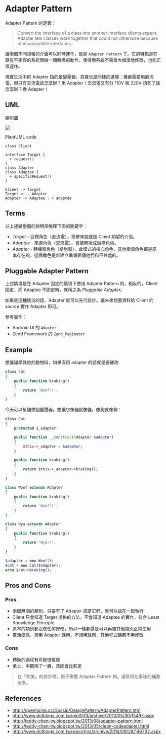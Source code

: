 # Adapter Pattern

Adapter Pattern 的定義：

> Convert the interface of a class into another interface clients expect. Adapter lets classes work together that could not otherwise because of incompatible interfaces.

讓兩個不同規格的介面可以同時運作，就是 `Adapter Pattern` 了。它的特點是在原有不相容的系統間做一個轉換的動作，使得兩系統不需做大幅度地修改，也能正常運作。

現實生活中的 Adapter 指的是變壓器，其實也是同樣的道理：機器需要用直流電，但只有交流電該怎麼辦？用 Adapter！交流電又有分 110V 和 220V 煩死了該怎麼辦？換 Adapter！

## UML

類別圖

![](http://plantuml.com/plantuml/png/Iyv9B2vMSCx9JCqhuUBAp2j9BKfBJ4vL24aiIayjKQZcKb3GLYXABInDBIxHqEIgvKe6Qt1CIIm0AaNXfK9L5nUa9cUcPIO78UdYWjYWe6i7DPaBQe5DZPuUt3Ge3L85Cz8AQ60YX0q0)

PlantUML code

```uml
class Client

interface Target {
  + request()
}
class Adapter
class Adaptee {
  + specificRequest()
}

Client -> Target
Target <|.. Adapter
Adapter -> Adaptee : + adaptee
```

## Terms

以上述變壓器的說明來解釋下面的關鍵字：

* *Target* - 目標角色（直流電），簡單來說就是 Client 期望的介面。
* *Adaptee* - 來源角色（交流電），會被轉換成目標角色。
* *Adapter* - 轉接器角色（變壓器），此模式的核心角色，其他兩個角色都是原本存在的，這個角色是新建立準備要讓他們和平共處的。


## Pluggable Adapter Pattern

上述情境是在 Adaptee 固定的情境下使用 Adapter Pattern 的。相反的，Client 固定，而 Adaptee 不固定時，就稱之為 *Pluggable Adapter*。

如果是這種情況的話，Adapter 就可以先行設計。讓未來想塞資料給 Client 的 source 實作 Adapter 即可。

參考實作：

* Android UI 的 `Adapter`
* Zend Framework 的 `Zend_Paginator`

## Example

想讓貓學其他的動物叫，如果沒用 adapter 的話就是要硬改:

```php
class Cat
{
    public function braking()
    {
        return 'Woof!!';
    }
}
```

今天可以幫貓做個變聲器，想讓它像貓就像貓，像狗就像狗：

```php
class Cat
{
    protected $_adapter;

    public function __construct(Adapter $adapter)
    {
        $this->_adapter = $adapter;
    }

    public function braking()
    {
        return $this->_adapter->braking();
    }
}

class Woof extends Adapter
{
    public function braking()
    {
        return 'Woof!!';
    }
}

class Nya extends Adapter
{
    public function braking()
    {
        return 'Nya!!';
    }
}

$adapter = new Woof();
$cat = new Cat($adapter);
echo $cat->braking();
```

## Pros and Cons

### Pros

* 兩個無關的類別，只要有了 Adapter 搞定它們，就可以放在一起執行
* Client 只會知道 Target 提供的方法，不會知道 Adaptee 的實作，符合 Least Knowledge Principle
* 原本的類別都沒做任何修改，所以一樣都還是可以再被其他類別正常使用
* 靈活度高，想用 Adapter 就用，不想用就刪，其他程式碼都不用修改

### Cons

* 轉換的過程有可能很複雜
* 承上，中間隔了一層，效能會比較差

> 在「完美」的設計裡，是不需要 Adapter Pattern 的。通常用在事後的補救居多。

## References

* http://openhome.cc/Gossip/DesignPattern/AdapterPattern.htm
* http://www.dotblogs.com.tw/pin0513/archive/2010/05/30/15497.aspx
* http://teddy-chen-tw.blogspot.tw/2013/08/adapter-pattern.html
* http://teddy-chen-tw.blogspot.tw/2013/05/clean-codeadapter.html
* http://www.dotblogs.com.tw/wasichris/archive/2014/09/28/146732.aspx
